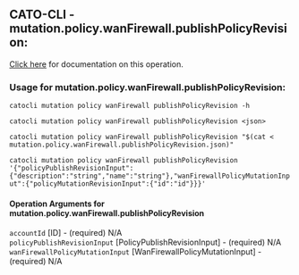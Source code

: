 
## CATO-CLI - mutation.policy.wanFirewall.publishPolicyRevision:
[Click here](https://api.catonetworks.com/documentation/#mutation-mutation.policy.wanFirewall.publishPolicyRevision) for documentation on this operation.

### Usage for mutation.policy.wanFirewall.publishPolicyRevision:

`catocli mutation policy wanFirewall publishPolicyRevision -h`

`catocli mutation policy wanFirewall publishPolicyRevision <json>`

`catocli mutation policy wanFirewall publishPolicyRevision "$(cat < mutation.policy.wanFirewall.publishPolicyRevision.json)"`

`catocli mutation policy wanFirewall publishPolicyRevision '{"policyPublishRevisionInput":{"description":"string","name":"string"},"wanFirewallPolicyMutationInput":{"policyMutationRevisionInput":{"id":"id"}}}'`


#### Operation Arguments for mutation.policy.wanFirewall.publishPolicyRevision ####

`accountId` [ID] - (required) N/A    
`policyPublishRevisionInput` [PolicyPublishRevisionInput] - (required) N/A    
`wanFirewallPolicyMutationInput` [WanFirewallPolicyMutationInput] - (required) N/A    
